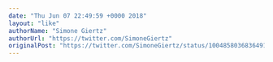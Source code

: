```yaml
---
date: "Thu Jun 07 22:49:59 +0000 2018"
layout: "like"
authorName: "Simone Giertz"
authorUrl: "https://twitter.com/SimoneGiertz"
originalPost: "https://twitter.com/SimoneGiertz/status/1004858036836491264"
---
```

